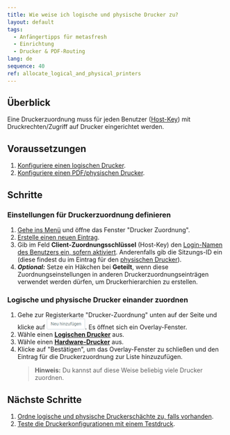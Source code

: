 ```yaml
---
title: Wie weise ich logische und physische Drucker zu?
layout: default
tags:
  - Anfängertipps für metasfresh
  - Einrichtung
  - Drucker & PDF-Routing
lang: de
sequence: 40
ref: allocate_logical_and_physical_printers
---
```


## Überblick
Eine Druckerzuordnung muss für jeden Benutzer ([Host-Key](Benutzerlogin_als_HostKey_für_Drucken_aktivieren)) mit Druckrechten/Zugriff auf Drucker eingerichtet werden.

## Voraussetzungen
1. [Konfiguriere einen logischen Drucker](Logischer_Drucker_Einrichtung_WebUI).
1. [Konfiguriere einen PDF/physischen Drucker](PDF_Drucker_Konfiguration_WebUI).

## Schritte

### Einstellungen für Druckerzuordnung definieren
1. [Gehe ins Menü](Menu) und öffne das Fenster "Drucker Zuordnung".
1. [Erstelle einen neuen Eintrag](Neuer_Datensatz_Fenster_Webui).
1. Gib im Feld **Client-Zuordnungsschlüssel** (Host-Key) den [Login-Namen des Benutzers ein, sofern aktiviert](Benutzerlogin_als_HostKey_für_Drucken_aktivieren). Anderenfalls gib die Sitzungs-ID ein (diese findest du im Eintrag für den [physischen Drucker](PDF_Drucker_Konfiguration_WebUI)).
1. ***Optional:*** Setze ein Häkchen bei **Geteilt**, wenn diese Zuordnungseinstellungen in anderen Druckerzuordnungseinträgen verwendet werden dürfen, um Druckerhierarchien zu erstellen.

### Logische und physische Drucker einander zuordnen
1. Gehe zur Registerkarte "Drucker-Zuordnung" unten auf der Seite und klicke auf !["Neu hinzufügen"](assets/Neu_hinzufuegen_Button.png). Es öffnet sich ein Overlay-Fenster.
1. Wähle einen [**Logischen Drucker**](Logischer_Drucker_Einrichtung_WebUI) aus.
1. Wähle einen [**Hardware-Drucker**](PDF_Drucker_Konfiguration_WebUI) aus.
1. Klicke auf "Bestätigen", um das Overlay-Fenster zu schließen und den Eintrag für die Druckerzuordnung zur Liste hinzuzufügen.
    >**Hinweis:** Du kannst auf diese Weise beliebig viele Drucker zuordnen.

## Nächste Schritte
1. [Ordne logische und physische Druckerschächte zu, falls vorhanden](Zuordnung_logische_und_physische_Druckerschaechte).
1. [Teste die Druckerkonfigurationen mit einem Testdruck](PDF_Drucker_Einrichtung_Guide#testdruck).
